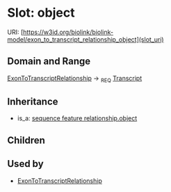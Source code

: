 # Slot: object




URI: [https://w3id.org/biolink/biolink-model/exon_to_transcript_relationship_object](slot_uri)
## Domain and Range

[ExonToTranscriptRelationship](ExonToTranscriptRelationship.md) ->  <sub>REQ</sub> [Transcript](Transcript.md)
## Inheritance

 *  is_a: [sequence feature relationship.object](sequence_feature_relationship_object.md)
## Children

## Used by

 * [ExonToTranscriptRelationship](ExonToTranscriptRelationship.md)
